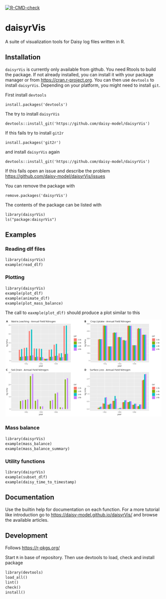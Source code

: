 <!-- badges: start -->
[![R-CMD-check](https://github.com/daisy-model/daisyrVis/actions/workflows/R-CMD-check.yaml/badge.svg)](https://github.com/daisy-model/daisyrVis/actions/workflows/R-CMD-check.yaml)
<!-- badges: end -->

# daisyrVis
A suite of visualization tools for Daisy log files written in R.

## Installation
`daisyrVis` is currently only available from github. You need Rtools to build the package. If not already installed, you can install it with your package manager or from https://cran.r-project.org. You can then use `devtools` to install `daisyrVis`. Depending on your platform, you might need to install `git`.

First install `devtools`

    install.packages('devtools')

The try to install `daisyrVis`

    devtools::install_git('https://github.com/daisy-model/daisyrVis')

If this fails try to install `git2r`

    install.packages('git2r')

and install `daisyrVis` again

    devtools::install_git('https://github.com/daisy-model/daisyrVis')

If this fails open an issue and describe the problem https://github.com/daisy-model/daisyrVis/issues


You can remove the package with

    remove.packages('daisyrVis')

The contents of the package can be listed with

    library(daisyrVis)
    ls("package:daisyrVis")

## Examples
### Reading dlf files

    library(daisyrVis)
    example(read_dlf)

### Plotting

    library(daisyrVis)
    example(plot_dlf)
    example(animate_dlf)
    example(plot_mass_balance)


The call to `eaxmple(plot_dlf)` should produce a plot similar to this

![Bar plots of four annualy logged variables from four different Daisy log files](inst/extdata/annual/Annual-FN/plot_annual_example.png)

### Mass balance

    library(daisyrVis)
    example(mass_balance)
    example(mass_balance_summary)

### Utility functions

    library(daisyrVis)
    example(subset_dlf)
    example(daisy_time_to_timestamp)


## Documentation
Use the builtin help for documentation on each function. For a more tutorial like introduction go to https://daisy-model.github.io/daisyrVis/ and browse the available articles.

## Development
Follows https://r-pkgs.org/

Start `R` in base of repository. Then use devtools to load, check and install package

    library(devtools)
    load_all()
    lint()
    check()
    install()
